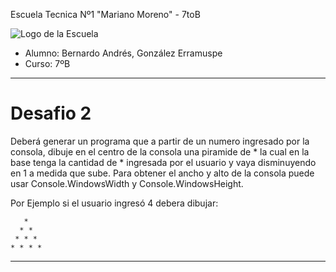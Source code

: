 Escuela Tecnica Nº1 "Mariano Moreno" - 7toB 

![Logo de la Escuela](https://encrypted-tbn0.gstatic.com/images?q=tbn:ANd9GcQTekzz0AyAqjoSEVvnl6EIGzfdFfNvRRgTia4tJGoruA&s)

- Alumno: Bernardo Andrés, González Erramuspe
- Curso: 7ºB

---

# Desafio 2
Deberá generar un programa que a partir de un numero ingresado por la consola, dibuje en el centro de la consola una piramide de * la cual en la base tenga la cantidad de * ingresada por el usuario y vaya disminuyendo en 1 a medida que sube.
Para obtener el ancho y alto de la consola puede usar Console.WindowsWidth y Console.WindowsHeight.

Por Ejemplo si el usuario ingresó 4 debera dibujar:
```
   *
  * *
 * * *
* * * *
```

---
